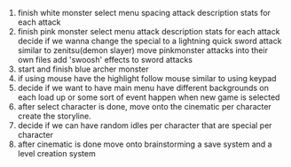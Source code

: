 1. finish white monster select menu
    spacing
    attack description
        stats for each attack
2. finish pink monster select menu
    attack description
        stats for each attack
    decide if we wanna change the special to a lightning quick sword attack similar to zenitsu(demon slayer)
    move pinkmonster attacks into their own files
        add 'swoosh' effects to sword attacks
3. start and finish blue archer monster
4. if using mouse have the highlight follow mouse similar to using keypad
5. decide if we want to have main menu have different backgrounds on each load up or some sort of event happen when new game is selected
6. after select character is done, move onto the cinematic per character
    create the storyline.
7. decide if we can have random idles per character that are special per character 
8. after cinematic is done move onto brainstorming a save system and a level creation system

